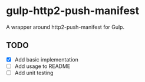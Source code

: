 # gulp-http2-push-manifest
A wrapper around http2-push-manifest for Gulp.

## TODO
- [x] Add basic implementation
- [ ] Add usage to README
- [ ] Add unit testing